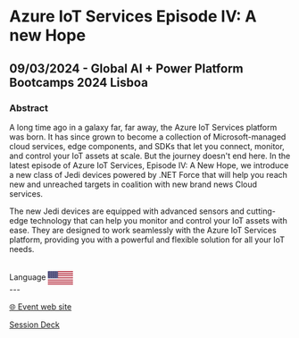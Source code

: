 # Azure IoT Services Episode IV: A new Hope
## 09/03/2024 - Global AI + Power Platform Bootcamps 2024 Lisboa 
### Abstract
A long time ago in a galaxy far, far away, the Azure IoT Services platform was born. It has since grown to become a collection of Microsoft-managed cloud services, edge components, and SDKs that let you connect, monitor, and control your IoT assets at scale. But the journey doesn't end here. In the latest episode of Azure IoT Services, Episode IV: A New Hope, we introduce a new class of Jedi devices powered by .NET Force that will help you reach new and unreached targets in coalition with new brand news Cloud services.

The new Jedi devices are equipped with advanced sensors and cutting-edge technology that can help you monitor and control your IoT assets with ease. They are designed to work seamlessly with the Azure IoT Services platform, providing you with a powerful and flexible solution for all your IoT needs.


<br/>
Language <img width="45" src="https://raw.githubusercontent.com/dpcons/DPCons/Dev/Resources/FlagUSA.svg" style="vertical-align:middle">
<br/>
---



<br/>
<p>
<a href="https://www.eventbrite.pt/e/global-ai-power-platform-bootcamps-2024-lisboa-registration-799090901397?aff=oddtdtcreator">🌐 Event web site</a>
</p>

<p>
<a href="https://github.com/dpcons/DPCons/blob/main/Decks/TEMP.pdf" 
target="_blank">Session Deck</a>
</a>
</p>
